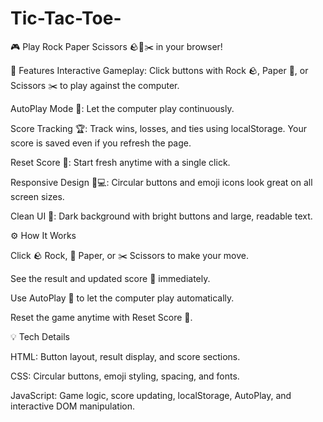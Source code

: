 # Tic-Tac-Toe-
🎮 Play Rock Paper Scissors 🪨📄✂️ in your browser!

🌟 Features
Interactive Gameplay: Click buttons with Rock 🪨, Paper 📄, or Scissors ✂️ to play against the computer.

AutoPlay Mode 🤖: Let the computer play continuously.

Score Tracking 🏆: Track wins, losses, and ties using localStorage. Your score is saved even if you refresh the page.

Reset Score 🔄: Start fresh anytime with a single click.

Responsive Design 📱💻: Circular buttons and emoji icons look great on all screen sizes.

Clean UI 🎨: Dark background with bright buttons and large, readable text.

⚙️ How It Works

Click 🪨 Rock, 📄 Paper, or ✂️ Scissors to make your move.

See the result and updated score 🏅 immediately.

Use AutoPlay 🤖 to let the computer play automatically.

Reset the game anytime with Reset Score 🔄.

💡 Tech Details

HTML: Button layout, result display, and score sections.

CSS: Circular buttons, emoji styling, spacing, and fonts.

JavaScript: Game logic, score updating, localStorage, AutoPlay, and interactive DOM manipulation.
